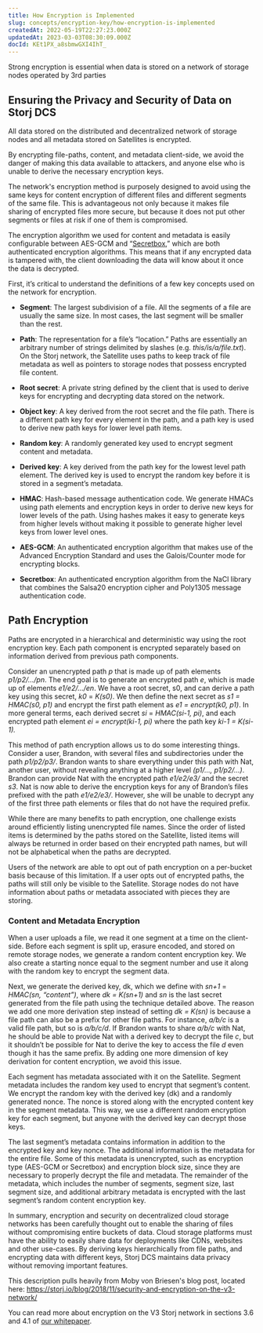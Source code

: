 ```yaml
---
title: How Encryption is Implemented
slug: concepts/encryption-key/how-encryption-is-implemented
createdAt: 2022-05-19T22:27:23.000Z
updatedAt: 2023-03-03T08:30:09.000Z
docId: KEt1PX_a8sbmwGXI4IhT_
---
```


Strong encryption is essential when data is stored on a network of storage  nodes operated by 3rd parties

## Ensuring the Privacy and Security of Data on Storj DCS

All data stored on the distributed and decentralized network of storage nodes and all metadata stored on Satellites is encrypted.&#x20;

By encrypting file-paths, content, and metadata client-side, we avoid the danger of making this data available to attackers, and anyone else who is unable to derive the necessary encryption keys.

The network's encryption method is purposely designed to avoid using the same keys for content encryption of different files and different segments of the same file. This is advantageous not only because it makes file sharing of encrypted files more secure, but because it does not put other segments or files at risk if one of them is compromised.

The encryption algorithm we used for content and metadata is easily configurable between AES-GCM and “[Secretbox](https://nacl.cr.yp.to/secretbox.html),” which are both authenticated encryption algorithms. This means that if any encrypted data is tampered with, the client downloading the data will know about it once the data is decrypted.

First, it’s critical to understand the definitions of a few key concepts used on the network for encryption.

*   **Segment**: The largest subdivision of a file. All the segments of a file are usually the same size. In most cases, the last segment will be smaller than the rest.

*   **Path**: The representation for a file’s “location.” Paths are essentially an arbitrary number of strings delimited by slashes (e.g. *this/is/a/file.txt*). On the Storj network, the Satellite uses paths to keep track of file metadata as well as pointers to storage nodes that possess encrypted file content.

*   **Root secret**: A private string defined by the client that is used to derive keys for encrypting and decrypting data stored on the network.

*   **Object key**: A key derived from the root secret and the file path. There is a different path key for every element in the path, and a path key is used to derive new path keys for lower level path items.

*   **Random key**: A randomly generated key used to encrypt segment content and metadata.

*   **Derived key**: A key derived from the path key for the lowest level path element. The derived key is used to encrypt the random key before it is stored in a segment’s metadata.

*   **HMAC**: Hash-based message authentication code. We generate HMACs using path elements and encryption keys in order to derive new keys for lower levels of the path. Using hashes makes it easy to generate keys from higher levels without making it possible to generate higher level keys from lower level ones.

*   **AES-GCM**: An authenticated encryption algorithm that makes use of the Advanced Encryption Standard and uses the Galois/Counter mode for encrypting blocks.

*   **Secretbox**: An authenticated encryption algorithm from the NaCl library that combines the Salsa20 encryption cipher and Poly1305 message authentication code.

## Path Encryption&#x20;

Paths are encrypted in a hierarchical and deterministic way using the root encryption key. Each path component is encrypted separately based on information derived from previous path components.

Consider an unencrypted path *p* that is made up of path elements *p1/p2/…/pn*. The end goal is to generate an encrypted path *e*, which is made up of elements *e1/e2/…/en*. We have a root secret, s0, and can derive a path key using this secret, *k0* = *K(s0)*. We then define the next secret as *s1 = HMAC(s0, p1)* and encrypt the first path element as *e1 = encrypt(k0, p1)*. In more general terms, each derived secret *si* = *HMAC(si-1, pi)*, and each encrypted path element *ei = encrypt(ki-1, pi)* where the path key *ki-1 = K(si-1).*

This method of path encryption allows us to do some interesting things. Consider a user, Brandon, with several files and subdirectories under the path *p1/p2/p3/*. Brandon wants to share everything under this path with Nat, another user, without revealing anything at a higher level *(p1/…, p1/p2/…)*. Brandon can provide Nat with the encrypted path *e1/e2/e3/* and the secret *s3*. Nat is now able to derive the encryption keys for any of Brandon’s files prefixed with the path *e1/e2/e3/*. However, she will be unable to decrypt any of the first three path elements or files that do not have the required prefix.

While there are many benefits to path encryption, one challenge exists around efficiently listing unencrypted file names. Since the order of listed items is determined by the paths stored on the Satellite, listed items will always be returned in order based on their encrypted path names, but will not be alphabetical when the paths are decrypted.

Users of the network are able to opt out of path encryption on a per-bucket basis because of this limitation. If a user opts out of encrypted paths, the paths will still only be visible to the Satellite. Storage nodes do not have information about paths or metadata associated with pieces they are storing.

### Content and Metadata Encryption&#x20;

When a user uploads a file, we read it one segment at a time on the client-side. Before each segment is split up, erasure encoded, and stored on remote storage nodes, we generate a random content encryption key. We also create a starting nonce equal to the segment number and use it along with the random key to encrypt the segment data.

Next, we generate the derived key, dk, which we define with *sn+1* = *HMAC(sn, “content”)*, where *dk* *=* *K(sn+1)* and *sn* is the last secret generated from the file path using the technique detailed above. The reason we add one more derivation step instead of setting *dk = K(sn)* is because a file path can also be a prefix for other file paths. For instance, *a/b/c* is a valid file path, but so is *a/b/c/d*. If Brandon wants to share *a/b/c* with Nat, he should be able to provide Nat with a derived key to decrypt the file *c*, but it shouldn’t be possible for Nat to derive the key to access the file *d* even though it has the same prefix. By adding one more dimension of key derivation for content encryption, we avoid this issue.

Each segment has metadata associated with it on the Satellite. Segment metadata includes the random key used to encrypt that segment’s content. We encrypt the random key with the derived key (dk) and a randomly generated nonce. The nonce is stored along with the encrypted content key in the segment metadata. This way, we use a different random encryption key for each segment, but anyone with the derived key can decrypt those keys.

The last segment’s metadata contains information in addition to the encrypted key and key nonce. The additional information is the metadata for the entire file. Some of this metadata is unencrypted, such as encryption type (AES-GCM or Secretbox) and encryption block size, since they are necessary to properly decrypt the file and metadata. The remainder of the metadata, which includes the number of segments, segment size, last segment size, and additional arbitrary metadata is encrypted with the last segment’s random content encryption key.

In summary, encryption and security on decentralized cloud storage networks has been carefully thought out to enable the sharing of files without compromising entire buckets of data. Cloud storage platforms must have the ability to easily share data for deployments like CDNs, websites and other use-cases. By deriving keys hierarchically from file paths, and encrypting data with different keys, Storj DCS maintains data privacy without removing important features.

This description pulls heavily from Moby von Briesen's blog post, located here: <https://storj.io/blog/2018/11/security-and-encryption-on-the-v3-network/>

You can read more about encryption on the V3 Storj network in sections 3.6 and 4.1 of [our whitepaper](https://www.storj.io/whitepaper).

